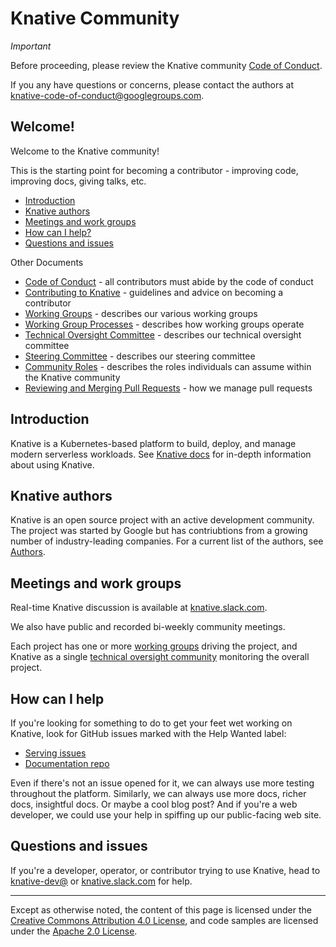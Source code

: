 # Knative Community

*Important*

Before proceeding, please review the Knative community [Code of
Conduct](CODE-OF-CONDUCT.md).

If you any have questions or concerns, please contact the authors at
knative-code-of-conduct@googlegroups.com.

## Welcome!

Welcome to the Knative community!

This is the starting point for becoming a contributor - improving code,
improving docs, giving talks, etc.

*   [Introduction](#introduction)
*   [Knative authors](#knative-authors)
*   [Meetings and work groups](#meetings-and-work-groups)
*   [How can I help?](#how-can-i-help)
*   [Questions and issues](#questions-and-issues)

Other Documents

*   [Code of Conduct](CODE-OF-CONDUCT.md) - all contributors must abide by the
    code of conduct
*   [Contributing to Knative](CONTRIBUTING.md) - guidelines and advice on
    becoming a contributor
*   [Working Groups](WORKING-GROUPS.md) - describes our various working groups
*   [Working Group Processes](WORKING-GROUP-PROCESSES.md) - describes how
    working groups operate
*   [Technical Oversight Committee](TECH-OVERSIGHT-COMMITTEE.md) - describes our
    technical oversight committee
*   [Steering Committee](STEERING-COMMITTEE.md) - describes our steering
    committee
*   [Community Roles](ROLES.md) - describes the roles individuals can assume
    within the Knative community
*   [Reviewing and Merging Pull Requests](REVIEWING.md) - how we manage pull
    requests

## Introduction

Knative is a Kubernetes-based platform to build, deploy, and manage modern serverless workloads.
See [Knative docs](https://github.com/knative/docs) for in-depth information about using Knative.

## Knative authors

Knative is an open source project with an active development community. 
The project was started by Google but has contriubtions from a growing number of
industry-leading companies. For a current list of the authors, see [Authors](https://github.com/knative/serving/blob/master/AUTHORS).

## Meetings and work groups

Real-time Knative discussion is available at [knative.slack.com](https://knative.slack.com).

We also have public and recorded bi-weekly community meetings.

Each project has one or more [working groups](WORKING-GROUPS.md) driving
the project, and Knative as a single [technical oversight community](TECH-OVERSIGHT-COMMITTEE.md)
monitoring the overall project.

## How can I help

If you're looking for something to do to get your feet wet working on Knative,
look for GitHub issues marked with the Help Wanted label:

*   [Serving issues](https://github.com/knative/serving/issues?q=is%3Aopen+is%3Aissue+label%3A%22community%2Fhelp+wanted%22)
*   [Documentation repo](https://github.com/knative/docs/issues?q=is%3Aopen+is%3Aissue+label%3A%22community%2Fhelp+wanted%22)

Even if there's not an issue opened for it, we can always use more
testing throughout the platform. Similarly, we can always use more docs, richer
docs, insightful docs. Or maybe a cool blog post? And if you're a web developer,
we could use your help in spiffing up our public-facing web site.

## Questions and issues

If you're a developer, operator, or contributor trying to use Knative, head to
[knative-dev@](https://groups.google.com/forum/#!forum/knative-dev) or
[knative.slack.com](https://knative.slack.com) for help.

---

Except as otherwise noted, the content of this page is licensed under the
[Creative Commons Attribution 4.0 License](https://creativecommons.org/licenses/by/4.0/),
and code samples are licensed under the
[Apache 2.0 License](https://www.apache.org/licenses/LICENSE-2.0).

